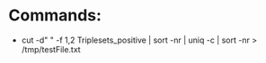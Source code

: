 # Commands:

* cut -d" "  -f 1,2 Triplesets_positive | sort -nr | uniq -c | sort -nr  > /tmp/testFile.txt
